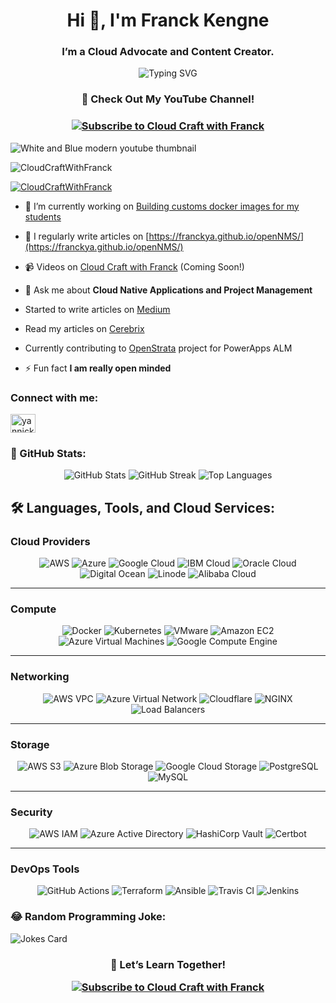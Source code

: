 <h1 align="center">Hi 👋, I'm Franck Kengne</h1>
<h3 align="center">I’m a Cloud Advocate and Content Creator.</h3>
<p align="center">
  <img src="https://readme-typing-svg.demolab.com?font=Fira+Code&size=25&pause=1000&color=F75C7E&center=true&width=800&lines=Welcome+to+Cloud+Craft+with+Franck!;Empowering+the+Cloud+Engineering+World;Learn+Docker%2C+Azure%2C+and+DevOps+with+Me!" alt="Typing SVG" />
</p>

<h3 align="center"> 🎥 Check Out My YouTube Channel!</h3>

<h3 align="center"><a href="https://www.youtube.com/channel/UCy4exXeg1PckAaWuPM6kjEw" target="_blank">
  <img src="https://img.shields.io/badge/Subscribe-YouTube-red?style=for-the-badge&logo=youtube&logoColor=white" alt="Subscribe to Cloud Craft with Franck" />
</a></h3>

![White and Blue modern youtube thumbnail](https://github.com/user-attachments/assets/4f3aa4e7-247b-4a0c-86e0-b7188300e3b4)

<p align="left"> <img src="https://komarev.com/ghpvc/?username=CloudCraftWithFranck&label=Profile%20views&color=0e75b6&style=flat" alt="CloudCraftWithFranck" /> </p>

<p align="left"> <a href="https://github.com/ryo-ma/github-profile-trophy"><img src="https://github-profile-trophy.vercel.app/?username=CloudCraftWithFranck" alt="CloudCraftWithFranck" /></a> </p>

- 🔭 I’m currently working on [Building customs docker images for my students](https://hub.docker.com/repositories/yakengne)

- 📝 I regularly write articles on [https://franckya.github.io/openNMS/](https://franckya.github.io/openNMS/)

- 📹 Videos on [Cloud Craft with Franck](https://www.youtube.com/channel/UCy4exXeg1PckAaWuPM6kjEw) (Coming Soon!)

- 💬 Ask me about **Cloud Native Applications and Project Management**

- Started to write articles on [Medium](https://medium.com/@fkengne.mcdns)
- Read my articles on [Cerebrix](https://cerebrix.org/author/fkengne/)
- Currently contributing to [OpenStrata](https://kengne.org/) project for PowerApps ALM

- ⚡ Fun fact **I am really open minded**

<h3 align="left">Connect with me:</h3>
<p align="left">
<a href="https://linkedin.com/in/yannick-djomo-0822a6233" target="blank"><img align="center" src="https://raw.githubusercontent.com/rahuldkjain/github-profile-readme-generator/master/src/images/icons/Social/linked-in-alt.svg" alt="yannick-djomo-0822a6233" height="30" width="40" /></a>
</p>


### 🚀 GitHub Stats:
<p align="center">
  <img src="https://github-readme-stats.vercel.app/api?username=CloudCraftWithFranck&show_icons=true&theme=radical" alt="GitHub Stats" />
  <img src="https://github-readme-streak-stats.herokuapp.com/?user=CloudCraftWithFranck&theme=radical" alt="GitHub Streak" />
  <img src="https://github-readme-stats.vercel.app/api/top-langs/?username=CloudCraftWithFranck&layout=compact&theme=radical" alt="Top Languages" />
</p>

## 🛠 Languages, Tools, and Cloud Services:

### **Cloud Providers**
<p align="center">
  <img src="https://img.shields.io/badge/AWS-%23FF9900.svg?style=for-the-badge&logo=amazon-aws&logoColor=white" alt="AWS" />
  <img src="https://img.shields.io/badge/Azure-%230072C6.svg?style=for-the-badge&logo=microsoft-azure&logoColor=white" alt="Azure" />
  <img src="https://img.shields.io/badge/Google%20Cloud-%234285F4.svg?style=for-the-badge&logo=google-cloud&logoColor=white" alt="Google Cloud" />
  <img src="https://img.shields.io/badge/IBM%20Cloud-%230052B5.svg?style=for-the-badge&logo=ibm-cloud&logoColor=white" alt="IBM Cloud" />
  <img src="https://img.shields.io/badge/Oracle%20Cloud-%23F80000.svg?style=for-the-badge&logo=oracle&logoColor=white" alt="Oracle Cloud" />
  <img src="https://img.shields.io/badge/DigitalOcean-%230080FF.svg?style=for-the-badge&logo=digital-ocean&logoColor=white" alt="Digital Ocean" />
  <img src="https://img.shields.io/badge/Linode-%2300C853.svg?style=for-the-badge&logo=linode&logoColor=white" alt="Linode" />
  <img src="https://img.shields.io/badge/Alibaba%20Cloud-%23FF6A00.svg?style=for-the-badge&logo=alibaba-cloud&logoColor=white" alt="Alibaba Cloud" />
</p>

---

### **Compute**
<p align="center">
  <img src="https://img.shields.io/badge/Docker-%230db7ed.svg?style=for-the-badge&logo=docker&logoColor=white" alt="Docker" />
  <img src="https://img.shields.io/badge/Kubernetes-%23326ce5.svg?style=for-the-badge&logo=kubernetes&logoColor=white" alt="Kubernetes" />
  <img src="https://img.shields.io/badge/VMware-%23607CDB.svg?style=for-the-badge&logo=vmware&logoColor=white" alt="VMware" />
  <img src="https://img.shields.io/badge/EC2-%23FF9900.svg?style=for-the-badge&logo=amazon-ec2&logoColor=white" alt="Amazon EC2" />
  <img src="https://img.shields.io/badge/Azure%20VMs-%230072C6.svg?style=for-the-badge&logo=microsoft-azure&logoColor=white" alt="Azure Virtual Machines" />
  <img src="https://img.shields.io/badge/Google%20Compute%20Engine-%234285F4.svg?style=for-the-badge&logo=google-cloud&logoColor=white" alt="Google Compute Engine" />
</p>

---

### **Networking**
<p align="center">
  <img src="https://img.shields.io/badge/AWS%20VPC-%23FF9900.svg?style=for-the-badge&logo=amazon-aws&logoColor=white" alt="AWS VPC" />
  <img src="https://img.shields.io/badge/Azure%20Virtual%20Network-%230072C6.svg?style=for-the-badge&logo=microsoft-azure&logoColor=white" alt="Azure Virtual Network" />
  <img src="https://img.shields.io/badge/Cloudflare-%23F38020.svg?style=for-the-badge&logo=cloudflare&logoColor=white" alt="Cloudflare" />
  <img src="https://img.shields.io/badge/NGINX-%23009639.svg?style=for-the-badge&logo=nginx&logoColor=white" alt="NGINX" />
  <img src="https://img.shields.io/badge/Load%20Balancers-%230db7ed.svg?style=for-the-badge&logo=docker&logoColor=white" alt="Load Balancers" />
</p>

---

### **Storage**
<p align="center">
  <img src="https://img.shields.io/badge/AWS%20S3-%23FF9900.svg?style=for-the-badge&logo=amazon-aws&logoColor=white" alt="AWS S3" />
  <img src="https://img.shields.io/badge/Azure%20Blob%20Storage-%230072C6.svg?style=for-the-badge&logo=microsoft-azure&logoColor=white" alt="Azure Blob Storage" />
  <img src="https://img.shields.io/badge/Google%20Cloud%20Storage-%234285F4.svg?style=for-the-badge&logo=google-cloud&logoColor=white" alt="Google Cloud Storage" />
  <img src="https://img.shields.io/badge/PostgreSQL-%23316192.svg?style=for-the-badge&logo=postgresql&logoColor=white" alt="PostgreSQL" />
  <img src="https://img.shields.io/badge/MySQL-%234479A1.svg?style=for-the-badge&logo=mysql&logoColor=white" alt="MySQL" />
</p>

---

### **Security**
<p align="center">
  <img src="https://img.shields.io/badge/AWS%20IAM-%23FF9900.svg?style=for-the-badge&logo=amazon-aws&logoColor=white" alt="AWS IAM" />
  <img src="https://img.shields.io/badge/Azure%20AD-%230072C6.svg?style=for-the-badge&logo=microsoft-azure&logoColor=white" alt="Azure Active Directory" />
  <img src="https://img.shields.io/badge/HashiCorp%20Vault-%23601A1A.svg?style=for-the-badge&logo=Vault&logoColor=white" alt="HashiCorp Vault" />
  <img src="https://img.shields.io/badge/Certbot-%2315BA00.svg?style=for-the-badge&logo=letsencrypt&logoColor=white" alt="Certbot" />
</p>

---

### **DevOps Tools**
<p align="center">
  <img src="https://img.shields.io/badge/GitHub%20Actions-%232671E5.svg?style=for-the-badge&logo=github-actions&logoColor=white" alt="GitHub Actions" />
  <img src="https://img.shields.io/badge/Terraform-%235835CC.svg?style=for-the-badge&logo=terraform&logoColor=white" alt="Terraform" />
  <img src="https://img.shields.io/badge/Ansible-%23EE0000.svg?style=for-the-badge&logo=ansible&logoColor=white" alt="Ansible" />
  <img src="https://img.shields.io/badge/Travis%20CI-%239F1A1B.svg?style=for-the-badge&logo=travis-ci&logoColor=white" alt="Travis CI" />
  <img src="https://img.shields.io/badge/Jenkins-%23D24939.svg?style=for-the-badge&logo=jenkins&logoColor=white" alt="Jenkins" />
</p>


### 😂 Random Programming Joke:
![Jokes Card](https://readme-jokes.vercel.app/api)

<h3 align="center">
🎥 Let’s Learn Together!
<p align="center">
  <a href="https://www.youtube.com/channel/UCy4exXeg1PckAaWuPM6kjEw" target="_blank">
    <img src="https://img.shields.io/badge/Subscribe-Cloud%20Craft%20with%20Franck-red?style=for-the-badge&logo=youtube&logoColor=white" alt="Subscribe to Cloud Craft with Franck" />
  </a>
</p>
</h3>

